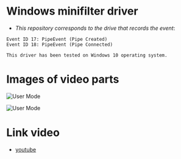 # Windows minifilter driver

* _This repository corresponds to the drive that records the event_:
```
Event ID 17: PipeEvent (Pipe Created)
Event ID 18: PipeEvent (Pipe Connected)

This driver has been tested on Windows 10 operating system.
```

# Images of video parts

![User Mode](C:/Users/0xPandemic/Pictures/Screenshots/1.png)

![User Mode](C:/Users/0xPandemic/Pictures/Screenshots/2.png)

# Link video

- [youtube](#https://www.youtube.com/@0xDecoder69)





















